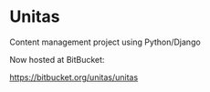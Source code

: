 # Unitas
Content management project using Python/Django

Now hosted at BitBucket:

https://bitbucket.org/unitas/unitas


